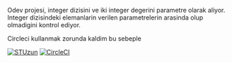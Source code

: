 Odev projesi, integer dizisini ve iki integer degerini parametre olarak aliyor.
Integer dizisindeki elemanlarin verilen parametrelerin arasinda olup olmadigini kontrol ediyor.

Circleci kullanmak zorunda kaldim bu sebeple 



[![STUzun](https://circleci.com/gh/STUzun/Odev.svg?style=svg)](https://app.circleci.com/pipelines/github/STUzun/Odev/7/workflows/1fa82b53-e095-482a-a8cd-3fae93112a04)
[![CircleCI](https://circleci.com/gh/circleci/circleci-docs/tree/teesloane-patch-5.svg?style=svg)](https://circleci.com/gh/circleci/circleci-docs/?branch=teesloane-patch-5)
